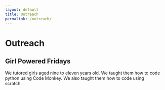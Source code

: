 ```yaml
---
layout: default
title: Outreach
permalink: /outreach/
---
```


# Outreach 
## Girl Powered Fridays
We tutored girls aged nine to eleven years old.
We taught them how to code python using Code Monkey. 
We also taught them how to code using scratch.  
